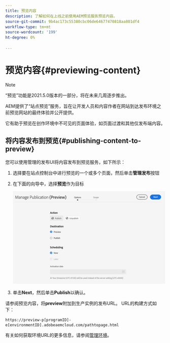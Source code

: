 ```yaml
---
title: 预览内容
description: 了解如何在上线之前使用AEM预览服务预览内容。
source-git-commit: 9b4ac173c55380cbc06de64677470818aa801df4
workflow-type: tm+mt
source-wordcount: '199'
ht-degree: 0%

---
```



# 预览内容{#previewing-content}

>[!NOTE]
>
>“预览”功能是2021.5.0版本的一部分，将在未来几周逐步推出。

AEM提供了“站点预览”服务，旨在让开发人员和内容作者在网站到达发布环境之前预览网站的最终体验并公开提供。

它有助于预览在创作环境中不可见的页面体验，如页面过渡和其他仅发布端内容。

## 将内容发布到预览{#publishing-content-to-preview}

您可以使用管理的发布UI将内容发布到预览服务，如下所示：

1. 选择要在站点控制台中进行预览的一个或多个页面，然后单击&#x200B;**管理发布**&#x200B;按钮
1. 在下面的向导中，选择&#x200B;**预览**&#x200B;作为目标

   ![托管出版物](/help/sites-cloud/authoring/assets/previewmanagedpublication.png)

1. 单击&#x200B;**Next**，然后单击&#x200B;**Publish**&#x200B;以确认。

请参阅预览内容，将&#x200B;**preview**&#x200B;附加到生产实例的发布URL。 URL的构建方式如下：

```
https://preview-p[programID]-e[environmentID].adobeaemcloud.com/pathtopage.html
```

有关如何获取环境URL的更多信息，请参阅[管理环境](https://experienceleague.adobe.com/docs/experience-manager-cloud-manager/using/how-to-use/manage-your-environment.html?lang=en)。

